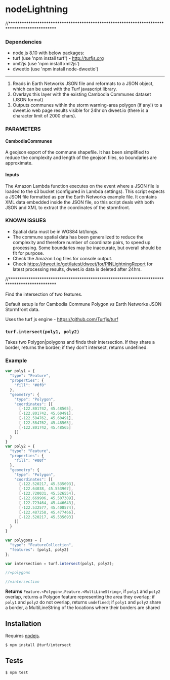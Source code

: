 # nodeLightning

//*********************************************************************************************
### Dependencies 
- node.js 8.10 with below packages:
- turf (use 'npm install turf') - http://turfjs.org
- xml2js (use 'npm install xml2js') 
- dweetio (use 'npm install node-dweetio')
---------------------------------------------------------------------------------------------
 1. Reads in Earth Networks JSON file and reformats to a JSON object, which can be
 		used with the Turf javascript library.
 2. Overlays this layer with the existing Cambodia Communes dataset (JSON format)
 3. Outputs communes within the storm warning-area polygon (if any!) to a dweet.io web page
		results visible for 24hr on dweet.io (there is a character limit of 2000 chars).

### PARAMETERS
 #### CambodiaCommunes
A geojson export of the commune shapefile. It has been simplified
to reduce the complexity and length of the geojson files, so boundaries 
are approximate.
 #### Inputs 
 The Amazon Lambda function executes on the event where a JSON file is loaded to the
 s3 bucket (configured in Lambda settings). This script expects a JSON file formatted
 as per the Earth Networks example file. It contains XML data embedded inside the
 JSON file, so this script deals with both JSON and XML to extract the coordinates
 of the stormfront.

### KNOWN ISSUES
 - Spatial data must be in WGS84 lat/longs. 
 - The commune spatial data has been generalized to reduce the complexity and therefore
		number of coordinate pairs, to speed up processing. Some boundaries may be inaccurate,
		but overall should be fit for purpose.
 - Check the Amazon Log files for console output.
 - Check https://dweet.io/get/latest/dweet/for/PINLightningReport for latest processing results,
			dweet.io data is deleted after 24hrs.

			
//*********************************************************************************************

			
Find the intersection of two features.

Default setup is for Cambodia Commune Polygon *vs* Earth Networks JSON Stormfront data.

Uses the turf js engine - https://github.com/Turfjs/turf

### `turf.intersect(poly1, poly2)`

Takes two Polygon|polygons and finds their intersection. If they share a border, returns the border; if they don't intersect, returns undefined.

### Example

```js
var poly1 = {
  "type": "Feature",
  "properties": {
    "fill": "#0f0"
  },
  "geometry": {
    "type": "Polygon",
    "coordinates": [[
      [-122.801742, 45.48565],
      [-122.801742, 45.60491],
      [-122.584762, 45.60491],
      [-122.584762, 45.48565],
      [-122.801742, 45.48565]
    ]]
  }
}
var poly2 = {
  "type": "Feature",
  "properties": {
    "fill": "#00f"
  },
  "geometry": {
    "type": "Polygon",
    "coordinates": [[
      [-122.520217, 45.535693],
      [-122.64038, 45.553967],
      [-122.720031, 45.526554],
      [-122.669906, 45.507309],
      [-122.723464, 45.446643],
      [-122.532577, 45.408574],
      [-122.487258, 45.477466],
      [-122.520217, 45.535693]
    ]]
  }
}

var polygons = {
  "type": "FeatureCollection",
  "features": [poly1, poly2]
};

var intersection = turf.intersect(poly1, poly2);

//=polygons

//=intersection
```
**Returns** `Feature.<Polygon>,Feature.<MultiLineString>`, if `poly1` and `poly2` overlap, returns a Polygon feature representing the area they overlap; if `poly1` and `poly2` do not overlap, returns `undefined`; if `poly1` and `poly2` share a border, a MultiLineString of the locations where their borders are shared

## Installation

Requires [nodejs](http://nodejs.org/).

```sh
$ npm install @turf/intersect
```

## Tests

```sh
$ npm test
```
